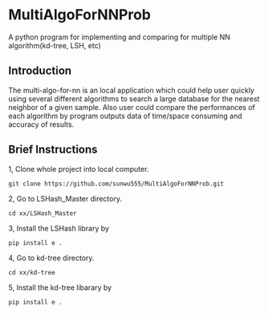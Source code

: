 # MultiAlgoForNNProb
A python program for implementing and comparing for multiple NN algorithm(kd-tree, LSH, etc) 

Introduction
---

The multi-algo-for-nn is an local application which could help user quickly using several different algorithms to search a large database for the nearest neighbor of a given sample. Also user could compare the performances of each algorithm by program outputs data of time/space consuming and accuracy of results.

Brief Instructions
---

1, Clone whole project into local computer.

    git clone https://github.com/sunwu555/MultiAlgoForNNProb.git
    
2, Go to LSHash_Master directory. 
    
    cd xx/LSHash_Master
        
3, Install the LSHash library by

    pip install e .
    
4, Go to kd-tree directory.

    cd xx/kd-tree
    
5, Install the kd-tree libarary by 

    pip install e .
    
